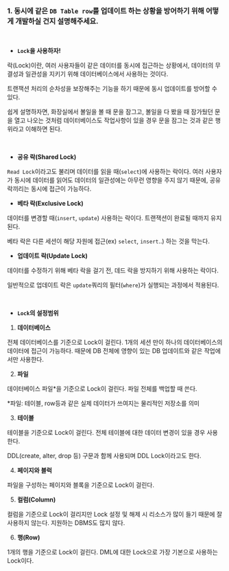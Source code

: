 ### 1. 동시에 같은 `DB Table row`를 업데이트 하는 상황을 방어하기 위해 어떻게 개발하실 건지 설명해주세요.
</br>

- **`Lock`을 사용하자!**

락(Lock)이란, 여러 사용자들이 같은 데이터를 동시에 접근하는 상황에서, 데이터의 무결성과 일관성을 지키기 위해 데이터베이스에서 사용하는 것이다.

트랜잭션 처리의 순차성을 보장해주는 기능을 하기 때문에 동시 업데이트를 방어할 수 있다.

쉽게 설명하자면, 화장실에서 볼일을 볼 때 문을 잠그고, 볼일을 다 봤을 때 잠가뒀던 문을 열고 나오는 것처럼 데이터베이스도 작업사항이 있을 경우 문을 잠그는 것과 같은 행위라고 이해하면 된다.

</br>

- **공유 락(Shared Lock)**

`Read Lock`이라고도 불리며 데이터를 읽을 때(`select`)에 사용하는 락이다. 여러 사용자가 동시에 데이터를 읽어도 데이터의 일관성에는 아무런 영향을 주지 않기 때문에, 공유 락끼리는 동시에 접근이 가능하다.

- **베타 락(Exclusive Lock)**

데이터를 변경할 때(`insert`, `update`) 사용하는 락이다. 트랜잭션이 완료될 때까지 유지된다.

베타 락은 다른 세션이 해당 자원에 접근(ex) `select`, `insert`..) 하는 것을 막는다.

- **업데이트 락(Update Lock)**

데이터를 수정하기 위해 베타 락을 걸기 전, 데드 락을 방지하기 위해 사용하는 락이다.

일반적으로 업데이트 락은 `update`쿼리의 필터(`where`)가 실행되는 과정에서 적용된다.

</br>

- **`Lock`의 설정범위**
1. **데이터베이스**

전체 데이터베이스를 기준으로 Lock이 걸린다. 1개의 세션 만이 하나의 데이터베이스의 데이터에 접근이 가능하다. 때문에 DB 전체에 영향이 있는 DB 업데이트와 같은 작업에서만 사용한다.

2. **파일**

데이터베이스 파일*을 기준으로 Lock이 걸린다. 파일 전체를 백업할 때 쓴다.

*파일: 테이블, row등과 같은 실제 데이터가 쓰여지는 물리적인 저장소를 의미



3. **테이블**

테이블을 기준으로 Lock이 걸린다. 전체 테이블에 대한 데이터 변경이 있을 경우 사용한다.

DDL(create, alter, drop 등) 구문과 함께 사용되며 DDL Lock이라고도 한다.



4. **페이지와 블럭**

파일을 구성하는 페이지와 블록을 기준으로 Lock이 걸린다.



5. **컬럼(Column)**

컬럼을 기준으로 Lock이 걸리지만 Lock 설정 및 해제 시 리소스가 많이 들기 때문에 잘 사용하지 않는다. 지원하는 DBMS도 많지 않다.



6. **행(Row)**

1개의 행을 기준으로 Lock이 걸린다. DML에 대한 Lock으로 가장 기본으로 사용하는 Lock이다.
